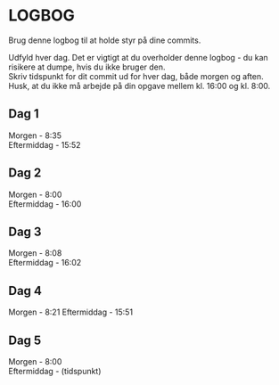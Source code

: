 # LOGBOG

Brug denne logbog til at holde styr på dine commits.

Udfyld hver dag. Det er vigtigt at du overholder denne logbog - du kan risikere at dumpe, hvis du ikke bruger den.  
Skriv tidspunkt for dit commit ud for hver dag, både morgen og aften.  
Husk, at du ikke må arbejde på din opgave mellem kl. 16:00 og kl. 8:00.

## Dag 1

Morgen - 8:35  
Eftermiddag - 15:52

## Dag 2

Morgen - 8:00  
Eftermiddag - 16:00

## Dag 3

Morgen - 8:08  
Eftermiddag - 16:02

## Dag 4

Morgen - 8:21 
Eftermiddag - 15:51

## Dag 5

Morgen - 8:00  
Eftermiddag - (tidspunkt)
